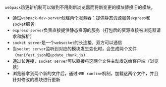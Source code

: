 `webpack`热更新机制可以做到不用刷新浏览器而将新变更的模块替换旧的模块。

- 通过`webpack-dev-server`创建两个服务器：提供静态资源服务`express`和`socket`服务
- `express server`负责直接提供静态资源的服务（打包后的资源直接被浏览器请求和解析）
- `socket server`是一个`websocket`的长连接，双方可以通信
- 当`socket server`监听到对应的模块发生变化时，会生成两个文件（`manifest.json`和`update_chunk.js`）
- 通过长连接，`socket server`可以直接将这两个文件主动发送给客户端（浏览器）
- 浏览器拿到两个新的文件后，通过`HMR runtime`机制，加载这两个文件，并且针对修改的模块进行更新